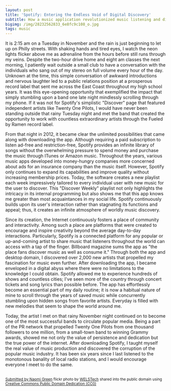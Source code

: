 ```yaml
---
layout: post
title: 'Spotify: Entering the Endless Void of Digital Discovery'
subtitle: How a music application revolutionized music listening and discovery
bigimg: /img/28232562833_6e8fc9c108_o.jpg
tags: music
---
```

It is 2:15 am on a Tuesday in November and the rain is just beginning to let up on Philly streets. With shaking hands and tired eyes, I watch the neon lights flicker above me as adrenaline from the hours before still runs through my veins. Despite the two-hour drive home and eight am classes the next morning, I patiently wait outside a small club to have a conversation with the individuals who sang out of my stereo on full volume every hour of the day. Unknown at the time, this simple conversation of awkward introductions and nervous laughter led to a public relations position at a prosperous record label that sent me across the East Coast throughout my high school years. It was this eye-opening opportunity that exemplified the impact that simply stumbling upon a band one late night mindlessly scrolling through my phone. If it was not for Spotify's simplistic "Discover" page that featured independent artists like Twenty One Pilots, I would have never been standing outside that rainy Tuesday night and met the band that created the opportunity to work with countless extraordinary artists through the Fueled by Ramen record label. 

From that night in 2012, it became clear the unlimited possibilities that came along with downloading the app. Although requiring a paid subscription to listen ad-free and restriction-free, Spotify provides an infinite library of songs without the overwhelming pressure to spend money and purchase the music through ITunes or Amazon music. Throughout the years, various music apps developed into money-hungry companies more concerned about ads for an insurance company than the music itself. However, Spotify only continues to expand its capabilities and improve quality without increasing membership prices. Today, the software creates a new playlist each week impressively tailored to every individual user with new music for the user to discover. This "Discover Weekly" playlist not only highlights the intricacy in its internal programming but also shows me that this app knows me greater than most acquaintances in my social life. Spotify continuously builds upon its user's interaction rather than stagnating its functions and appeal; thus, it creates an infinite atmosphere of worldly music discovery. 

Since its creation, the Internet continuously fosters a place of community and interactivity. Among such a place are platforms that were created to encourage and inspire creativity beyond the average day-to-day interactions. Particularly, Spotify is a connected platform for any popular or up-and-coming artist to share music that listeners throughout the world can access with a tap of the finger. Billboard magazine sums the app as "the place fans discover music as well as consume it." Through both the app and desktop domain, I discovered over 2,000 new artists that propelled my fascination for music even further. After downloading the app, I became enveloped in a digital abyss where there were no limitations to the knowledge I could obtain. Spotify allowed me to experience hundreds of shows and countless cities; I've seen more of the country through concert tickets and song lyrics than possible before. The app has effortlessly become an essential part of my daily routine; it is now a habitual nature of mine to scroll through the years of saved music while concurrently stumbling upon hidden songs from favorite artists. Everyday is filled with new melodies that seem to shape the world around me.

Today, the artist I met on that rainy November night continued on to become one of the most successful bands to circulate popular media. Being a part of the PR network that propelled Twenty One Pilots from one thousand followers to one million, from a small-town band to winning Grammy awards, showed me not only the value of persistence and dedication but the true power of the internet. After downloading Spotify, I taught myself the real value of music production and discovered the corruption of the popular music industry. It has been six years since I last listened to the monotonous banality of local radio stations, and I would encourage everyone I meet to do the same.



<a title="Submitted by Naomi Green"  src="https://farm9.static.flickr.com/8872/28232562833_e7a53f57a8.jpg" /><br /><small><a title="Submitted by Naomi Green" href="https://flickr.com/photos/90468817@N05/28232562833">Submitted by Naomi Green</a> flickr photo by <a href="https://flickr.com/people/90468817@N05">WELSTech</a> shared into the public domain using <a href="https://creativecommons.org/publicdomain/zero/1.0/">Creative Commons Public Domain Dedication (CC0)</a> </small>
